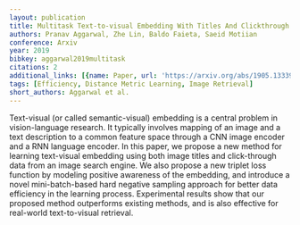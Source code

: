 ```yaml
---
layout: publication
title: Multitask Text-to-visual Embedding With Titles And Clickthrough Data
authors: Pranav Aggarwal, Zhe Lin, Baldo Faieta, Saeid Motiian
conference: Arxiv
year: 2019
bibkey: aggarwal2019multitask
citations: 2
additional_links: [{name: Paper, url: 'https://arxiv.org/abs/1905.13339'}]
tags: [Efficiency, Distance Metric Learning, Image Retrieval]
short_authors: Aggarwal et al.
---
```

Text-visual (or called semantic-visual) embedding is a central problem in
vision-language research. It typically involves mapping of an image and a text
description to a common feature space through a CNN image encoder and a RNN
language encoder. In this paper, we propose a new method for learning
text-visual embedding using both image titles and click-through data from an
image search engine. We also propose a new triplet loss function by modeling
positive awareness of the embedding, and introduce a novel mini-batch-based
hard negative sampling approach for better data efficiency in the learning
process. Experimental results show that our proposed method outperforms
existing methods, and is also effective for real-world text-to-visual
retrieval.